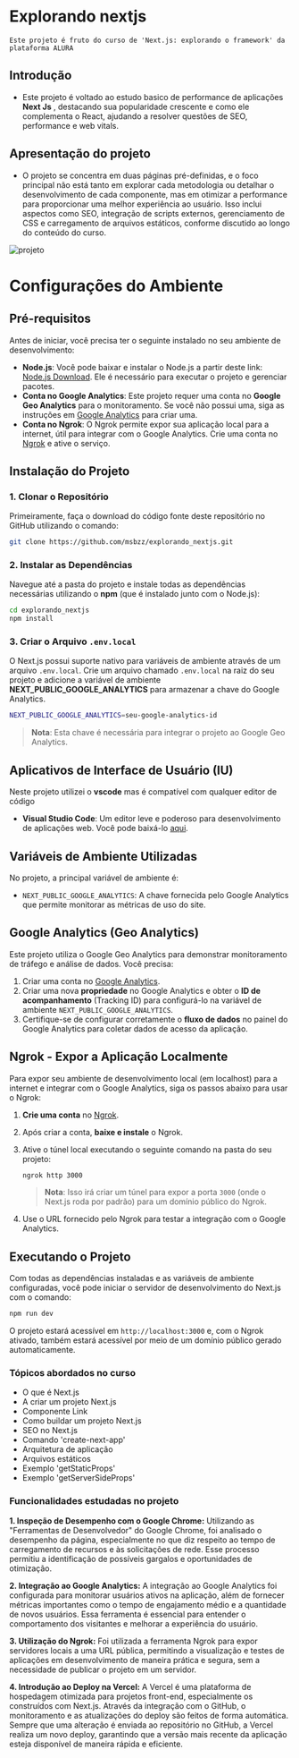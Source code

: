 # Explorando nextjs

    Este projeto é fruto do curso de 'Next.js: explorando o framework' da plataforma ALURA


  ## Introdução
   
- Este projeto é voltado ao estudo basico de performance de aplicações **Next Js** ,  destacando sua popularidade crescente e como ele complementa o React, ajudando a resolver questões de SEO, performance e web vitals.

   
## Apresentação do projeto

- O projeto se concentra em duas páginas pré-definidas, e o foco principal não está tanto em explorar cada metodologia ou detalhar o desenvolvimento de cada componente, mas em otimizar a performance para proporcionar uma melhor experiência ao usuário. Isso inclui aspectos como SEO, integração de scripts externos, gerenciamento de CSS e carregamento de arquivos estáticos, conforme discutido ao longo do conteúdo do curso. 

      

 ![projeto](info/apresentacao.gif)
 

# Configurações do Ambiente
## Pré-requisitos

Antes de iniciar, você precisa ter o seguinte instalado no seu ambiente de desenvolvimento:

- **Node.js**: Você pode baixar e instalar o Node.js a partir deste link: [Node.js Download](https://nodejs.org/pt). Ele é necessário para executar o projeto e gerenciar pacotes.
- **Conta no Google Analytics**: Este projeto requer uma conta no **Google Geo Analytics** para o monitoramento. Se você não possui uma, siga as instruções em [Google Analytics](https://analytics.google.com/) para criar uma.
- **Conta no Ngrok**: O Ngrok permite expor sua aplicação local para a internet, útil para integrar com o Google Analytics. Crie uma conta no [Ngrok](https://ngrok.com/) e ative o serviço.
 
 ## Instalação do Projeto

### 1. Clonar o Repositório

Primeiramente, faça o download do código fonte deste repositório no GitHub utilizando o comando:

```bash
git clone https://github.com/msbzz/explorando_nextjs.git
```

### 2. Instalar as Dependências

Navegue até a pasta do projeto e instale todas as dependências necessárias utilizando o **npm** (que é instalado junto com o Node.js):

```bash
cd explorando_nextjs
npm install
```

### 3. Criar o Arquivo `.env.local`

O Next.js possui suporte nativo para variáveis de ambiente através de um arquivo `.env.local`. Crie um arquivo chamado `.env.local` na raiz do seu projeto e adicione a variável de ambiente **NEXT_PUBLIC_GOOGLE_ANALYTICS** para armazenar a chave do Google Analytics.

```bash
NEXT_PUBLIC_GOOGLE_ANALYTICS=seu-google-analytics-id
```

> **Nota**: Esta chave é necessária para integrar o projeto ao Google Geo Analytics.

## Aplicativos de Interface de Usuário (IU)

Neste projeto utilizei o **vscode** mas é compatível com qualquer editor de código   

- **Visual Studio Code**: Um editor leve e poderoso para desenvolvimento de aplicações web. Você pode baixá-lo [aqui](https://code.visualstudio.com/).
 
## Variáveis de Ambiente Utilizadas

No projeto, a principal variável de ambiente é:

- `NEXT_PUBLIC_GOOGLE_ANALYTICS`: A chave fornecida pelo Google Analytics que permite monitorar as métricas de uso do site.

## Google Analytics (Geo Analytics)

Este projeto utiliza o Google Geo Analytics para demonstrar monitoramento de tráfego e análise de dados. Você precisa:

1. Criar uma conta no [Google Analytics](https://analytics.google.com/).
2. Criar uma nova **propriedade** no Google Analytics e obter o **ID de acompanhamento** (Tracking ID) para configurá-lo na variável de ambiente `NEXT_PUBLIC_GOOGLE_ANALYTICS`.
3. Certifique-se de configurar corretamente o **fluxo de dados** no painel do Google Analytics para coletar dados de acesso da aplicação.

## Ngrok - Expor a Aplicação Localmente

Para expor seu ambiente de desenvolvimento local (em localhost) para a internet e integrar com o Google Analytics, siga os passos abaixo para usar o Ngrok:

1. **Crie uma conta** no [Ngrok](https://ngrok.com/).
2. Após criar a conta, **baixe e instale** o Ngrok.
3. Ative o túnel local executando o seguinte comando na pasta do seu projeto:
   
   ```bash
   ngrok http 3000
   ```

   > **Nota**: Isso irá criar um túnel para expor a porta `3000` (onde o Next.js roda por padrão) para um domínio público do Ngrok.

4. Use o URL fornecido pelo Ngrok para testar a integração com o Google Analytics.

## Executando o Projeto

Com todas as dependências instaladas e as variáveis de ambiente configuradas, você pode iniciar o servidor de desenvolvimento do Next.js com o comando:

```bash
npm run dev
```

O projeto estará acessível em `http://localhost:3000` e, com o Ngrok ativado, também estará acessível por meio de um domínio público gerado automaticamente.

 
 
 ### Tópicos abordados no curso

 - O que é Next.js
 - A criar um projeto Next.js
 - Componente Link
 - Como buildar um projeto Next.js
 - SEO no Next.js
 - Comando 'create-next-app'
 - Arquitetura de aplicação
 - Arquivos estáticos
 - Exemplo 'getStaticProps'
 - Exemplo 'getServerSideProps'

  ### Funcionalidades estudadas no projeto


  
**1. Inspeção de Desempenho com o Google Chrome:**
Utilizando as "Ferramentas de Desenvolvedor" do Google Chrome, foi analisado o desempenho da página, especialmente no que diz respeito ao tempo de carregamento de recursos e às solicitações de rede. Esse processo permitiu a identificação de possíveis gargalos e oportunidades de otimização.

**2. Integração ao Google Analytics:**
A integração ao Google Analytics foi configurada para monitorar usuários ativos na aplicação, além de fornecer métricas importantes como o tempo de engajamento médio e a quantidade de novos usuários. Essa ferramenta é essencial para entender o comportamento dos visitantes e melhorar a experiência do usuário.

**3. Utilização do Ngrok:**
Foi utilizada a ferramenta Ngrok para expor servidores locais a uma URL pública, permitindo a visualização e testes de aplicações em desenvolvimento de maneira prática e segura, sem a necessidade de publicar o projeto em um servidor.

**4. Introdução ao Deploy na Vercel:**
A Vercel é uma plataforma de hospedagem otimizada para projetos front-end, especialmente os construídos com Next.js. Através da integração com o GitHub, o monitoramento e as atualizações do deploy são feitos de forma automática. Sempre que uma alteração é enviada ao repositório no GitHub, a Vercel realiza um novo deploy, garantindo que a versão mais recente da aplicação esteja disponível de maneira rápida e eficiente.
 
